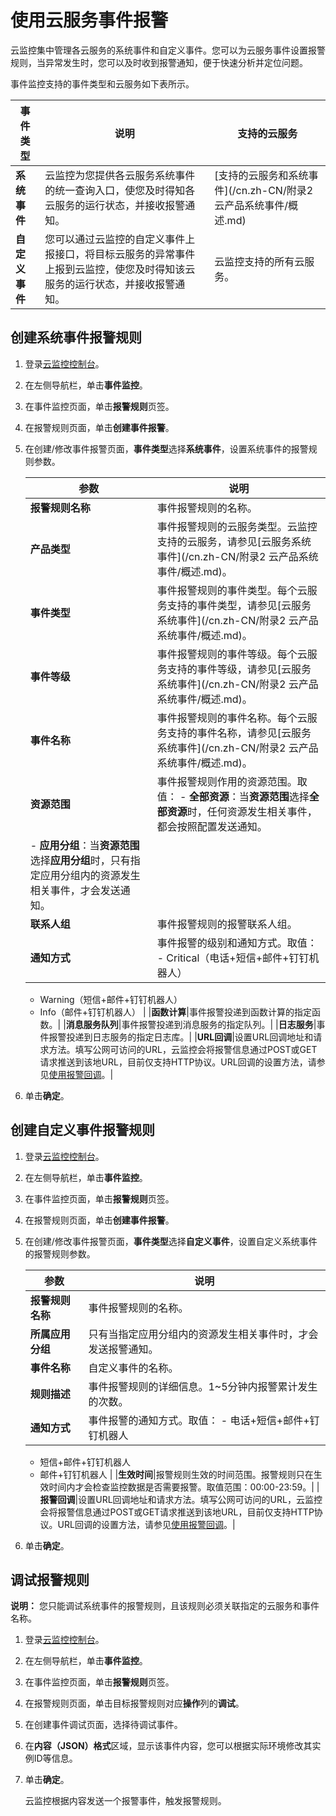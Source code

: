 # 使用云服务事件报警

云监控集中管理各云服务的系统事件和自定义事件。您可以为云服务事件设置报警规则，当异常发生时，您可以及时收到报警通知，便于快速分析并定位问题。

事件监控支持的事件类型和云服务如下表所示。

|事件类型|说明|支持的云服务|
|----|--|------|
|**系统事件**|云监控为您提供各云服务系统事件的统一查询入口，使您及时得知各云服务的运行状态，并接收报警通知。|[支持的云服务和系统事件](/cn.zh-CN/附录2 云产品系统事件/概述.md)|
|**自定义事件**|您可以通过云监控的自定义事件上报接口，将目标云服务的异常事件上报到云监控，使您及时得知该云服务的运行状态，并接收报警通知。|云监控支持的所有云服务。|

## 创建系统事件报警规则

1.  登录[云监控控制台](https://cloudmonitor.console.aliyun.com)。

2.  在左侧导航栏，单击**事件监控**。

3.  在事件监控页面，单击**报警规则**页签。

4.  在报警规则页面，单击**创建事件报警**。

5.  在创建/修改事件报警页面，**事件类型**选择**系统事件**，设置系统事件的报警规则参数。

    |参数|说明|
    |--|--|
    |**报警规则名称**|事件报警规则的名称。|
    |**产品类型**|事件报警规则的云服务类型。云监控支持的云服务，请参见[云服务系统事件](/cn.zh-CN/附录2 云产品系统事件/概述.md)。|
    |**事件类型**|事件报警规则的事件类型。每个云服务支持的事件类型，请参见[云服务系统事件](/cn.zh-CN/附录2 云产品系统事件/概述.md)。|
    |**事件等级**|事件报警规则的事件等级。每个云服务支持的事件等级，请参见[云服务系统事件](/cn.zh-CN/附录2 云产品系统事件/概述.md)。|
    |**事件名称**|事件报警规则的事件名称。每个云服务支持的事件名称，请参见[云服务系统事件](/cn.zh-CN/附录2 云产品系统事件/概述.md)。|
    |**资源范围**|事件报警规则作用的资源范围。取值：    -   **全部资源**：当**资源范围**选择**全部资源**时，任何资源发生相关事件，都会按照配置发送通知。
    -   **应用分组**：当**资源范围**选择**应用分组**时，只有指定应用分组内的资源发生相关事件，才会发送通知。 |
    |**联系人组**|事件报警规则的报警联系人组。|
    |**通知方式**|事件报警的级别和通知方式。取值：    -   Critical（电话+短信+邮件+钉钉机器人）
    -   Warning（短信+邮件+钉钉机器人）
    -   Info（邮件+钉钉机器人） |
    |**函数计算**|事件报警投递到函数计算的指定函数。|
    |**消息服务队列**|事件报警投递到消息服务的指定队列。|
    |**日志服务**|事件报警投递到日志服务的指定日志库。|
    |**URL回调**|设置URL回调地址和请求方法。填写公网可访问的URL，云监控会将报警信息通过POST或GET请求推送到该地URL，目前仅支持HTTP协议。URL回调的设置方法，请参见[使用报警回调](/cn.zh-CN/报警服务/报警规则/使用报警回调.md)。|

6.  单击**确定**。


## 创建自定义事件报警规则

1.  登录[云监控控制台](https://cloudmonitor.console.aliyun.com)。

2.  在左侧导航栏，单击**事件监控**。

3.  在事件监控页面，单击**报警规则**页签。

4.  在报警规则页面，单击**创建事件报警**。

5.  在创建/修改事件报警页面，**事件类型**选择**自定义事件**，设置自定义系统事件的报警规则参数。

    |参数|说明|
    |--|--|
    |**报警规则名称**|事件报警规则的名称。|
    |**所属应用分组**|只有当指定应用分组内的资源发生相关事件时，才会发送报警通知。|
    |**事件名称**|自定义事件的名称。|
    |**规则描述**|事件报警规则的详细信息。1~5分钟内报警累计发生的次数。|
    |**通知方式**|事件报警的通知方式。取值：    -   电话+短信+邮件+钉钉机器人
    -   短信+邮件+钉钉机器人
    -   邮件+钉钉机器人 |
    |**生效时间**|报警规则生效的时间范围。报警规则只在生效时间内才会检查监控数据是否需要报警。取值范围：00:00-23:59。|
    |**报警回调**|设置URL回调地址和请求方法。填写公网可访问的URL，云监控会将报警信息通过POST或GET请求推送到该地URL，目前仅支持HTTP协议。URL回调的设置方法，请参见[使用报警回调](/cn.zh-CN/报警服务/报警规则/使用报警回调.md)。|

6.  单击**确定**。


## 调试报警规则

**说明：** 您只能调试系统事件的报警规则，且该规则必须关联指定的云服务和事件名称。

1.  登录[云监控控制台](https://cloudmonitor.console.aliyun.com)。

2.  在左侧导航栏，单击**事件监控**。

3.  在事件监控页面，单击**报警规则**页签。

4.  在报警规则页面，单击目标报警规则对应**操作**列的**调试**。

5.  在创建事件调试页面，选择待调试事件。

6.  在**内容（JSON）格式**区域，显示该事件内容，您可以根据实际环境修改其实例ID等信息。

7.  单击**确定**。

    云监控根据内容发送一个报警事件，触发报警规则。



